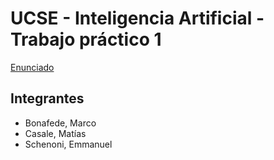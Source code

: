 # UCSE - Inteligencia Artificial - Trabajo práctico 1
[Enunciado](https://github.com/ucse-ia/ucse_ia/wiki/2023_Entrega1)

## Integrantes
- Bonafede, Marco
- Casale, Matías
- Schenoni, Emmanuel
